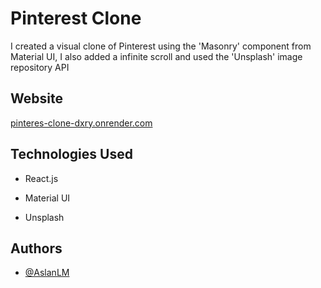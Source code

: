 # Pinterest Clone

I created a visual clone of Pinterest using the 'Masonry' component from Material UI, I also added a infinite scroll and used the 'Unsplash' image repository API

## Website

[pinteres-clone-dxry.onrender.com](https://pinterest-clone-dxry.onrender.com/)

## Technologies Used

- React.js

- Material UI

- Unsplash


## Authors

- [@AslanLM](https://github.com/AslanLM)

 
